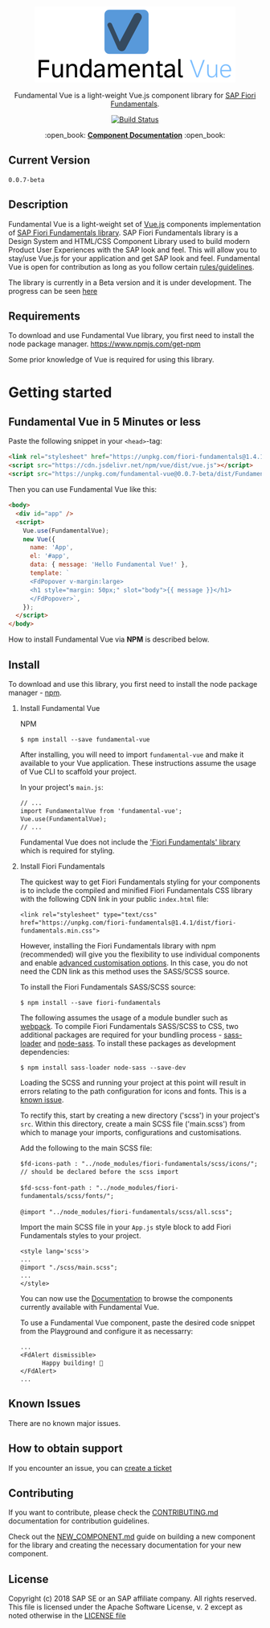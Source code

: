<p align="center">
      <a href="https://github.com/SAP/fundamental-vue" target="_blank" rel="noopener noreferrer">
            <img width="400" src="./public/images/logo_big.png" alt="Fundamental Vue logo">
      </a>
</p>

<p align="center">
      Fundamental Vue is a light-weight Vue.js component library for <a href="https://github.com/SAP/fundamental">SAP Fiori Fundamentals</a>.
</p>

<p align="center">
      <a href="https://travis-ci.org/SAP/fundamental-vue">
            <img src="https://travis-ci.org/SAP/fundamental-vue.svg?branch=develop" alt="Build Status">
      </a>
</p>


<p align="center">
:open_book:
<strong><a href="https://dist-lkl4ej2tj.now.sh">Component Documentation</a></strong>
:open_book:
</p>

## Current Version

```
0.0.7-beta
```

## Description

Fundamental Vue is a light-weight set of [Vue.js](https://vuejs.org/) components implementation of [SAP Fiori Fundamentals library](https://sap.github.io/fundamental/). SAP Fiori Fundamentals library is a Design System and HTML/CSS Component Library used to build modern Product User Experiences with the SAP look and feel. This will allow you to stay/use Vue.js for your application and get SAP look and feel.
Fundamental Vue is open for contribution as long as you follow certain [rules/guidelines](./CONTRIBUTING.md).

The library is currently in a Beta version and it is under development. The progress can be seen [here](https://github.com/SAP/fundamental-vue/projects/1)

## Requirements

To download and use Fundamental Vue library, you first need to install the node package manager.
https://www.npmjs.com/get-npm

Some prior knowledge of Vue is required for using this library.

# Getting started

## Fundamental Vue in 5 Minutes or less

Paste the following snippet in your `<head>`-tag:

```html
<link rel="stylesheet" href="https://unpkg.com/fiori-fundamentals@1.4.1/dist/fiori-fundamentals.min.css">
<script src="https://cdn.jsdelivr.net/npm/vue/dist/vue.js"></script>
<script src="https://unpkg.com/fundamental-vue@0.0.7-beta/dist/FundamentalVue.umd.js"></script>
```

Then you can use Fundamental Vue like this:

```html
<body>
  <div id="app" />
  <script>
    Vue.use(FundamentalVue);
    new Vue({
      name: 'App',
      el: '#app',
      data: { message: 'Hello Fundamental Vue!' },
      template: `
      <FdPopover v-margin:large>
      <h1 style="margin: 50px;" slot="body">{{ message }}</h1>
      </FdPopover>`,
    });
  </script>
</body>
```

How to install Fundamental Vue via **NPM** is described below.

## Install

To download and use this library, you first need to install the node package manager - [npm](https://www.npmjs.com/get-npm).

1. Install Fundamental Vue

    NPM

    ```
    $ npm install --save fundamental-vue
    ```

    After installing, you will need to import `fundamental-vue` and make it available to your Vue application. These instructions assume the usage of Vue CLI to scaffold your project.

    In your project's `main.js`:

    ```
    // ...
    import FundamentalVue from 'fundamental-vue';
    Vue.use(FundamentalVue);
    // ...
    ```

    Fundamental Vue does not include the ['Fiori Fundamentals' library](https://github.com/SAP/fundamental) which is required for styling.

2. Install Fiori Fundamentals

    The quickest way to get Fiori Fundamentals styling for your components is to include the compiled and minified Fiori Fundamentals CSS library with the following CDN link in your public `index.html` file:

    ```
    <link rel="stylesheet" type="text/css" href="https://unpkg.com/fiori-fundamentals@1.4.1/dist/fiori-fundamentals.min.css">
    ```

    However, installing the Fiori Fundamentals library with npm (recommended) will give you the flexibility to use individual components and enable [advanced customisation options](https://github.com/SAP/fundamental/wiki/Advanced-Customization). In this case, you do not need the CDN link as this method uses the SASS/SCSS source.

    To install the Fiori Fundamentals SASS/SCSS source:

    ```
    $ npm install --save fiori-fundamentals
    ```

    The following assumes the usage of a module bundler such as [webpack](https://webpack.js.org/). To compile Fiori Fundamentals SASS/SCSS to CSS, two additional packages are required for your bundling process - [sass-loader](https://github.com/webpack-contrib/sass-loader) and [node-sass](https://github.com/sass/node-sass). To install these packages as development dependencies:

    ```
    $ npm install sass-loader node-sass --save-dev
    ```

    Loading the SCSS and running your project at this point will result in errors relating to the path configuration for icons and fonts. This is a [known issue](https://github.com/SAP/fundamental#known-issues).

    To rectify this, start by creating a new directory ('scss') in your project's `src`. Within this directory, create a main SCSS file ('main.scss') from which to manage your imports, configurations and customisations.

    Add the following to the main SCSS file:

    ```
    $fd-icons-path : "../node_modules/fiori-fundamentals/scss/icons/"; // should be declared before the scss import

    $fd-scss-font-path : "../node_modules/fiori-fundamentals/scss/fonts/";

    @import "../node_modules/fiori-fundamentals/scss/all.scss";
    ```

    Import the main SCSS file in your `App.js` style block to add Fiori Fundamentals styles to your project.

    ```
    <style lang='scss'>
    ...
    @import "./scss/main.scss";
    ...
    </style>
    ```

    You can now use the [Documentation](https://dist-lkl4ej2tj.now.sh) to browse the components currently available with Fundamental Vue.

    To use a Fundamental Vue component, paste the desired code snippet from the Playground and configure it as necessarry:

    ```
    ...
    <FdAlert dismissible>
          Happy building! 🚀
    </FdAlert>
    ...
    ```

## Known Issues

There are no known major issues.

## How to obtain support

If you encounter an issue, you can [create a ticket](https://github.com/SAP/fundamental-vue/issues/new)

## Contributing

If you want to contribute, please check the [CONTRIBUTING.md](./CONTRIBUTING.md) documentation for contribution guidelines.

Check out the [NEW_COMPONENT.md](./NEW_COMPONENT/NEW_COMPONENT.md) guide on building a new component for the library and creating the necessary documentation for your new component.

## License

Copyright (c) 2018 SAP SE or an SAP affiliate company. All rights reserved.
This file is licensed under the Apache Software License, v. 2 except as noted otherwise in the [LICENSE file](https://github.com/SAP/fundamental-vue/blob/master/LICENSE.txt)
